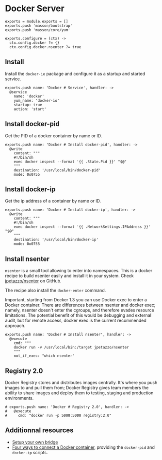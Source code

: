
# Docker Server

    exports = module.exports = []
    exports.push 'masson/bootstrap'
    exports.push 'masson/core/yum'

    exports.configure = (ctx) ->
      ctx.config.docker ?= {}
      ctx.config.docker.nsenter ?= true

## Install

Install the `docker-io` package and configure it as a startup and started
service.

    exports.push name: 'Docker # Service', handler: ->
      @service
        name: 'docker'
        yum_name: 'docker-io'
        startup: true
        action: 'start'

## Install docker-pid

Get the PID of a docker container by name or ID.

    exports.push name: 'Docker # Install docker-pid', handler: ->
      @write
        content: """
        #!/bin/sh
        exec docker inspect --format '{{ .State.Pid }}' "$@"
        """
        destination: '/usr/local/bin/docker-pid'
        mode: 0o0755

## Install docker-ip

Get the ip address of a container by name or ID.

    exports.push name: 'Docker # Install docker-ip', handler: ->
      @write
        content: """
        #!/bin/sh
        exec docker inspect --format '{{ .NetworkSettings.IPAddress }}' "$@"
        """
        destination: '/usr/local/bin/docker-ip'
        mode: 0o0755

## Install nsenter

`nsenter` is a small tool allowing to enter into namespaces. This is a docker
recipe to build nsenter easily and install it in your system. Check 
[jpetazzo/nsenter][nsenter] on GitHub.

The recipe also install the `docker-enter` command.

Important, starting from Docker 1.3 you can use Docker exec to enter a Docker
container. There are differences between nsenter and docker exec; namely,
nsenter doesn't enter the cgroups, and therefore evades resource limitations.
The potential benefit of this would be debugging and external audit, but for
remote access, docker exec is the current recommended approach.

    exports.push name: 'Docker # Install nsenter', handler: ->
      @execute
        cmd: """
        docker run -v /usr/local/bin:/target jpetazzo/nsenter
        """
        not_if_exec: "which nsenter"

## Registry 2.0

Docker Registry stores and distributes images centrally. It's where you push
images to and pull them from; Docker Registry gives team members the ability to
share images and deploy them to testing, staging and production environments.

    # exports.push name: 'Docker # Registry 2.0', handler: ->
    #   @execute
    #     cmd: "docker run -p 5000:5000 registry:2.0"    

## Additionnal resources

*   [Setup your own bridge](http://jpetazzo.github.io/2013/10/16/configure-docker-bridge-network/)
*   [Four ways to connect a Docker container](http://blog.oddbit.com/2014/08/11/four-ways-to-connect-a-docker/), providing the `docker-pid` and `docker-ip` scripts.

[nsenter]: http://jpetazzo.github.io/2014/06/23/docker-ssh-considered-evil/
